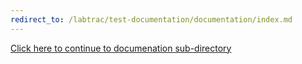 ```yaml
---
redirect_to: /labtrac/test-documentation/documentation/index.md
---
```

<a href="documentation">Click here to continue to documenation sub-directory</a>


     
